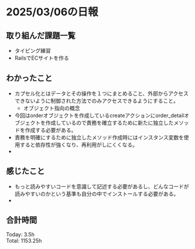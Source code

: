 # 2025/03/06の日報
## 取り組んだ課題一覧
* タイピング練習
*  RailsでECサイトを作る
## わかったこと
* カプセル化とはデータとその操作を１つにまとめること、外部からアクセスできないように制御された方法でのみアクセスできるようにすること。
  *  オブジェクト指向の概念
*  今回はorderオブジェクトを作成しているcreateアクションにorder_detailオブジェクトを作成しているので責務を確立するために新たに独立したメソッドを作成する必要がある。
*  責務を明確にするために独立したメソッド作成時にはインスタンス変数を使用すると依存性が強くなり、再利用がしにくくなる。
*           
## 感じたこと
* もっと読みやすいコードを意識して記述する必要があるし、どんなコードが読みやすいのかという基準も自分の中でインストールする必要がある。
* 
## 合計時間 
Today: 3.5h<br>
Total: 1153.25h
